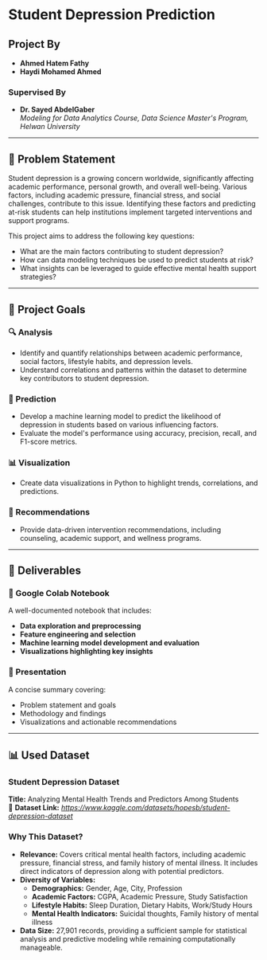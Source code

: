 # Student Depression Prediction  

## Project By  
- **Ahmed Hatem Fathy**  
- **Haydi Mohamed Ahmed**  

### Supervised By  
- **Dr. Sayed AbdelGaber**  
_Modeling for Data Analytics Course, Data Science Master's Program, Helwan University_  

---

## 📌 Problem Statement  
Student depression is a growing concern worldwide, significantly affecting academic performance, personal growth, and overall well-being. Various factors, including academic pressure, financial stress, and social challenges, contribute to this issue. Identifying these factors and predicting at-risk students can help institutions implement targeted interventions and support programs.  

This project aims to address the following key questions:  
- What are the main factors contributing to student depression?  
- How can data modeling techniques be used to predict students at risk?  
- What insights can be leveraged to guide effective mental health support strategies?  

---

## 🎯 Project Goals  

### 🔍 Analysis  
- Identify and quantify relationships between academic performance, social factors, lifestyle habits, and depression levels.  
- Understand correlations and patterns within the dataset to determine key contributors to student depression.  

### 🤖 Prediction  
- Develop a machine learning model to predict the likelihood of depression in students based on various influencing factors.  
- Evaluate the model's performance using accuracy, precision, recall, and F1-score metrics.  

### 📊 Visualization  
- Create data visualizations in Python to highlight trends, correlations, and predictions.

### 🏥 Recommendations  
- Provide data-driven intervention recommendations, including counseling, academic support, and wellness programs.  

---

## 📂 Deliverables  

### 📝 Google Colab Notebook  
A well-documented notebook that includes:  
- **Data exploration and preprocessing**  
- **Feature engineering and selection**  
- **Machine learning model development and evaluation**  
- **Visualizations highlighting key insights**  

### 📑 Presentation  
A concise summary covering:  
- Problem statement and goals  
- Methodology and findings  
- Visualizations and actionable recommendations  

---

## 📊 Used Dataset  

### **Student Depression Dataset**  
**Title:** Analyzing Mental Health Trends and Predictors Among Students  
🔗 **Dataset Link:** _https://www.kaggle.com/datasets/hopesb/student-depression-dataset_  

### **Why This Dataset?**  
- **Relevance:** Covers critical mental health factors, including academic pressure, financial stress, and family history of mental illness. It includes direct indicators of depression along with potential predictors.  
- **Diversity of Variables:**  
  - **Demographics:** Gender, Age, City, Profession  
  - **Academic Factors:** CGPA, Academic Pressure, Study Satisfaction  
  - **Lifestyle Habits:** Sleep Duration, Dietary Habits, Work/Study Hours  
  - **Mental Health Indicators:** Suicidal thoughts, Family history of mental illness  
- **Data Size:** 27,901 records, providing a sufficient sample for statistical analysis and predictive modeling while remaining computationally manageable.  
